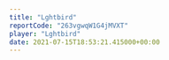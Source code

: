 ```yaml
---
title: "Lghtbird"
reportCode: "263vgwqW1G4jMVXT"
player: "Lghtbird"
date: 2021-07-15T18:53:21.415000+00:00
---
```

